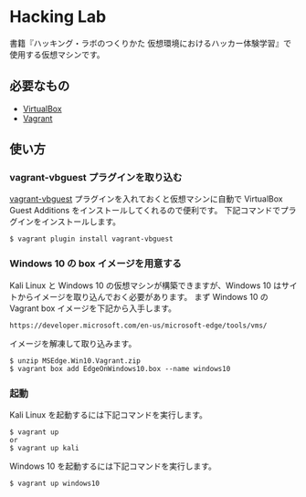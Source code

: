# Hacking Lab

書籍『ハッキング・ラボのつくりかた 仮想環境におけるハッカー体験学習』で使用する仮想マシンです。

## 必要なもの

- [VirtualBox]
- [Vagrant]

[VirtualBox]: https://www.virtualbox.org/
[Vagrant]: https://www.vagrantup.com/

## 使い方

### vagrant-vbguest プラグインを取り込む

[vagrant-vbguest] プラグインを入れておくと仮想マシンに自動で VirtualBox Guest Additions をインストールしてくれるので便利です。
下記コマンドでプラグインをインストールします。

```
$ vagrant plugin install vagrant-vbguest
```

[vagrant-vbguest]: https://github.com/dotless-de/vagrant-vbguest

### Windows 10 の box イメージを用意する

Kali Linux と Windows 10 の仮想マシンが構築できますが、Windows 10 はサイトからイメージを取り込んでおく必要があります。
まず Windows 10 の Vagrant box イメージを下記から入手します。

```
https://developer.microsoft.com/en-us/microsoft-edge/tools/vms/
```

イメージを解凍して取り込みます。

```
$ unzip MSEdge.Win10.Vagrant.zip
$ vagrant box add EdgeOnWindows10.box --name windows10
```

### 起動

Kali Linux を起動するには下記コマンドを実行します。

```
$ vagrant up
or
$ vagrant up kali
```

Windows 10 を起動するには下記コマンドを実行します。
```
$ vagrant up windows10
```
